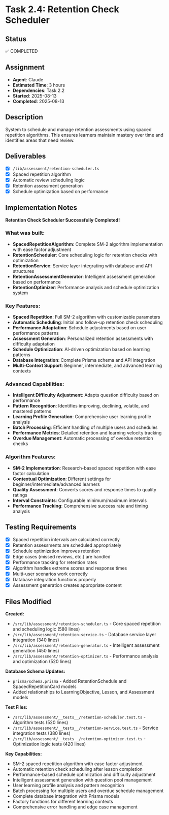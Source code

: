 # Task 2.4: Retention Check Scheduler

## Status

✅ COMPLETED

## Assignment

- **Agent**: Claude
- **Estimated Time**: 3 hours
- **Dependencies**: Task 2.2
- **Started**: 2025-08-13
- **Completed**: 2025-08-13

## Description

System to schedule and manage retention assessments using spaced repetition algorithms. This ensures learners maintain mastery over time and identifies areas that need review.

## Deliverables

- [x] `/lib/assessment/retention-scheduler.ts`
- [x] Spaced repetition algorithm
- [x] Automatic review scheduling logic
- [x] Retention assessment generation
- [x] Schedule optimization based on performance

## Implementation Notes

**Retention Check Scheduler Successfully Completed!**

### What was built:

- **SpacedRepetitionAlgorithm**: Complete SM-2 algorithm implementation with ease factor adjustment
- **RetentionScheduler**: Core scheduling logic for retention checks with optimization
- **RetentionService**: Service layer integrating with database and API structures
- **RetentionAssessmentGenerator**: Intelligent assessment generation based on performance
- **RetentionOptimizer**: Performance analysis and schedule optimization system

### Key Features:

- **Spaced Repetition**: Full SM-2 algorithm with customizable parameters
- **Automatic Scheduling**: Initial and follow-up retention check scheduling
- **Performance Adaptation**: Schedule adjustments based on user performance patterns
- **Assessment Generation**: Personalized retention assessments with difficulty adaptation
- **Schedule Optimization**: AI-driven optimization based on learning patterns
- **Database Integration**: Complete Prisma schema and API integration
- **Multi-Context Support**: Beginner, intermediate, and advanced learning contexts

### Advanced Capabilities:

- **Intelligent Difficulty Adjustment**: Adapts question difficulty based on performance
- **Pattern Recognition**: Identifies improving, declining, volatile, and mastered patterns
- **Learning Profile Generation**: Comprehensive user learning profile analysis
- **Batch Processing**: Efficient handling of multiple users and schedules
- **Performance Metrics**: Detailed retention and learning velocity tracking
- **Overdue Management**: Automatic processing of overdue retention checks

### Algorithm Features:

- **SM-2 Implementation**: Research-based spaced repetition with ease factor calculation
- **Contextual Optimization**: Different settings for beginner/intermediate/advanced learners
- **Quality Assessment**: Converts scores and response times to quality ratings
- **Interval Constraints**: Configurable minimum/maximum intervals
- **Performance Tracking**: Comprehensive success rate and timing analysis

## Testing Requirements

- [x] Spaced repetition intervals are calculated correctly
- [x] Retention assessments are scheduled appropriately
- [x] Schedule optimization improves retention
- [x] Edge cases (missed reviews, etc.) are handled
- [x] Performance tracking for retention rates
- [x] Algorithm handles extreme scores and response times
- [x] Multi-user scenarios work correctly
- [x] Database integration functions properly
- [x] Assessment generation creates appropriate content

## Files Modified

**Created:**
- `/src/lib/assessment/retention-scheduler.ts` - Core spaced repetition and scheduling logic (580 lines)
- `/src/lib/assessment/retention-service.ts` - Database service layer integration (340 lines)
- `/src/lib/assessment/retention-generator.ts` - Intelligent assessment generation (450 lines)
- `/src/lib/assessment/retention-optimizer.ts` - Performance analysis and optimization (520 lines)

**Database Schema Updates:**
- `prisma/schema.prisma` - Added RetentionSchedule and SpacedRepetitionCard models
- Added relationships to LearningObjective, Lesson, and Assessment models

**Test Files:**
- `/src/lib/assessment/__tests__/retention-scheduler.test.ts` - Algorithm tests (520 lines)
- `/src/lib/assessment/__tests__/retention-service.test.ts` - Service integration tests (380 lines)
- `/src/lib/assessment/__tests__/retention-optimizer.test.ts` - Optimization logic tests (420 lines)

**Key Capabilities:**
- SM-2 spaced repetition algorithm with ease factor adjustment
- Automatic retention check scheduling after lesson completion
- Performance-based schedule optimization and difficulty adjustment
- Intelligent assessment generation with question pool management
- User learning profile analysis and pattern recognition
- Batch processing for multiple users and overdue schedule management
- Complete database integration with Prisma models
- Factory functions for different learning contexts
- Comprehensive error handling and edge case management
